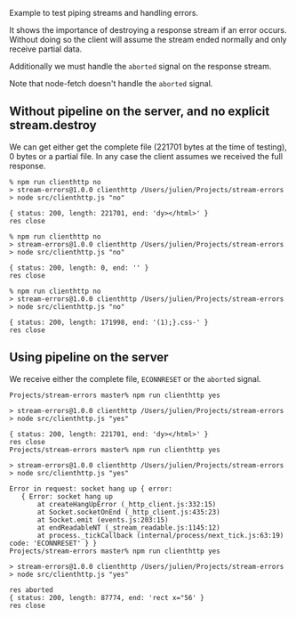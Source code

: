 Example to test piping streams and handling errors.

It shows the importance of destroying a response stream if an
error occurs. Without doing so the client will assume the stream ended
normally and only receive partial data.

Additionally we must handle the `aborted` signal on the response stream.

Note that node-fetch doesn't handle the `aborted` signal.

## Without pipeline on the server, and no explicit stream.destroy

We can get either get the complete file (221701 bytes at the time of testing), 0 bytes or a partial file. In any case the client assumes we received the full response.

```
% npm run clienthttp no
> stream-errors@1.0.0 clienthttp /Users/julien/Projects/stream-errors
> node src/clienthttp.js "no"

{ status: 200, length: 221701, end: 'dy></html>' }
res close

% npm run clienthttp no
> stream-errors@1.0.0 clienthttp /Users/julien/Projects/stream-errors
> node src/clienthttp.js "no"

{ status: 200, length: 0, end: '' }
res close

% npm run clienthttp no
> stream-errors@1.0.0 clienthttp /Users/julien/Projects/stream-errors
> node src/clienthttp.js "no"

{ status: 200, length: 171998, end: '(1);}.css-' }
res close
```

## Using pipeline on the server

We receive either the complete file, `ECONNRESET` or the `aborted` signal.

```
Projects/stream-errors master% npm run clienthttp yes

> stream-errors@1.0.0 clienthttp /Users/julien/Projects/stream-errors
> node src/clienthttp.js "yes"

{ status: 200, length: 221701, end: 'dy></html>' }
res close
Projects/stream-errors master% npm run clienthttp yes

> stream-errors@1.0.0 clienthttp /Users/julien/Projects/stream-errors
> node src/clienthttp.js "yes"

Error in request: socket hang up { error:
   { Error: socket hang up
       at createHangUpError (_http_client.js:332:15)
       at Socket.socketOnEnd (_http_client.js:435:23)
       at Socket.emit (events.js:203:15)
       at endReadableNT (_stream_readable.js:1145:12)
       at process._tickCallback (internal/process/next_tick.js:63:19) code: 'ECONNRESET' } }
Projects/stream-errors master% npm run clienthttp yes

> stream-errors@1.0.0 clienthttp /Users/julien/Projects/stream-errors
> node src/clienthttp.js "yes"

res aborted
{ status: 200, length: 87774, end: 'rect x="56' }
res close
```

